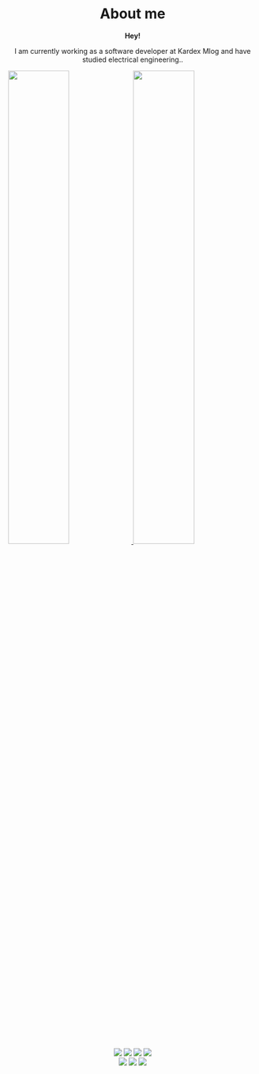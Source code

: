 <p align="center">
  <h1 align="center">
  <b>About me</b>
</h1>
  <div align="center">
<b>Hey!</b>
<p>
I am currently working as a software developer at Kardex Mlog and have studied electrical engineering.</i>.</p>
</div>
  <a href="https://github.com/cedricfranke28">
  <img width="49.5%" src="https://github-readme-stats.vercel.app/api?username=cedricfranke28&show_icons=true&theme=react&hide_border=true&icon_color=f28a00&count_private=true" />
    <img width="49.5%" src="https://github-readme-streak-stats.herokuapp.com/?user=cedricfranke28&theme=react&hide_border=true&count_private=true" />
  </a>
</p>

<br/>

<p>
</div> 
<div align="center">
  <img src="https://img.shields.io/badge/-CSharp-000?style=for-the-badge&logo=csharp&color=151515&logoColor=000&labelColor=3fc8dd">
  <img src="https://img.shields.io/badge/-React-000?style=for-the-badge&logo=react&color=151515&logoColor=000&labelColor=3fc8dd">
  <img src="https://img.shields.io/badge/-Node.JS-000?style=for-the-badge&logo=node.js&color=151515&logoColor=000&labelColor=3fc8dd">
  <img src="https://img.shields.io/badge/-Typescript-000?style=for-the-badge&logo=typescript&color=151515&logoColor=000&labelColor=3fc8dd">
</div>
<div align="center">
  <img src="https://img.shields.io/badge/-HTML-000?style=for-the-badge&logo=html5&color=151515&logoColor=000&labelColor=3fc8dd">
  <img src="https://img.shields.io/badge/-CSS-000?style=for-the-badge&logo=css3&color=151515&logoColor=000&labelColor=3fc8dd">
  <img src="https://img.shields.io/badge/-C++-000?style=for-the-badge&logo=cplusplus&color=151515&logoColor=000&labelColor=3fc8dd">
</p>

<br/>
